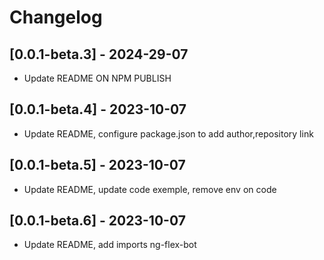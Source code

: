 # Changelog

## [0.0.1-beta.3] - 2024-29-07
- Update README ON NPM PUBLISH

## [0.0.1-beta.4] - 2023-10-07
- Update README, configure package.json to add author,repository link

## [0.0.1-beta.5] - 2023-10-07
- Update README, update code exemple, remove env on code

## [0.0.1-beta.6] - 2023-10-07
- Update README, add imports ng-flex-bot
